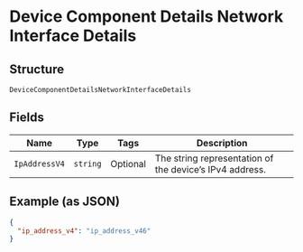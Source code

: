 
# Device Component Details Network Interface Details

## Structure

`DeviceComponentDetailsNetworkInterfaceDetails`

## Fields

| Name | Type | Tags | Description |
|  --- | --- | --- | --- |
| `IpAddressV4` | `string` | Optional | The string representation of the device’s IPv4 address. |

## Example (as JSON)

```json
{
  "ip_address_v4": "ip_address_v46"
}
```

